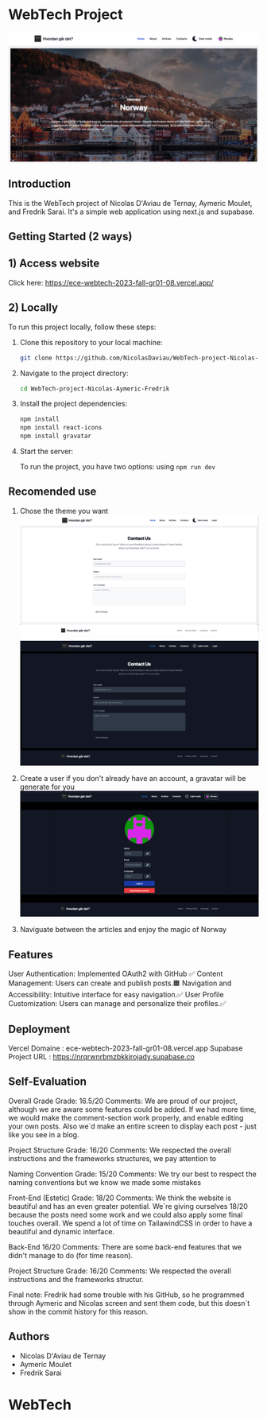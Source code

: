 # WebTech Project 
![alt text](app/public/demo.png)
## Introduction

This is the WebTech project of Nicolas D'Aviau de Ternay, Aymeric Moulet, and Fredrik Sarai. It's a simple web application using next.js and supabase.

## Getting Started (2 ways)

## 1) Access website 
Click here: https://ece-webtech-2023-fall-gr01-08.vercel.app/

## 2) Locally
To run this project locally, follow these steps:

1. Clone this repository to your local machine:

   ```bash
   git clone https://github.com/NicolasDaviau/WebTech-project-Nicolas-Aymeric-Fredrik.git

2. Navigate to the project directory:

   ```bash
   cd WebTech-project-Nicolas-Aymeric-Fredrik
   ```

3. Install the project dependencies:

   ```bash
   npm install
   npm install react-icons 
   npm install gravatar
   ```

4. Start the server:

   To run the project, you have two options: using  `npm run dev` 

## Recomended use
1) Chose the theme you want
![White Theme](app/public/whiteTheme.png)
![BlackTheme](app/public/blackTheme.png)

2) Create a user if you don't already have an account, a gravatar will be generate for you 
![User](app/public/userDemo.png)
3) Naviguate between the articles and enjoy the magic of Norway

## Features

User Authentication: Implemented OAuth2 with GitHub ✅
Content Management: Users can create and publish posts.🟧
Navigation and Accessibility: Intuitive interface for easy navigation.✅
User Profile Customization: Users can manage and personalize their profiles.✅

## Deployment
Vercel  Domaine : ece-webtech-2023-fall-gr01-08.vercel.app
Supabase Project URL : https://nrqrwnrbmzbkkjrojady.supabase.co

## Self-Evaluation

Overall Grade
Grade: 16.5/20
Comments: We are proud of our project, although we are aware some features could be added. If we had more time, we would make the comment-section work properly, and enable editing your own posts. Also we´d make an entire screen to display each post - just like you see in a blog.

Project Structure
Grade: 16/20
Comments: We respected the overall instructions and the frameworks structures, we pay attention to 

Naming Convention
Grade: 15/20
Comments: We try our best to respect the naming conventions but we know we made some mistakes

Front-End (Estetic)
Grade: 18/20
Comments:  We think the website is beautiful and has an even greater potential. We´re giving ourselves 18/20 because the posts need some work and we could also apply some final touches overall. We spend a lot of time on TailawindCSS in order to have a beautiful and dynamic interface.

Back-End 16/20 
Comments: There are some back-end features that we didn't manage to do (for time reason).

Project Structure
Grade: 16/20
Comments: We respected the overall instructions and the frameworks structur. 

Final note: Fredrik had some trouble with his GitHub, so he programmed through Aymeric and Nicolas screen and sent them code, but this doesn´t show in the commit history for this reason. 



## Authors
- Nicolas D'Aviau de Ternay
- Aymeric Moulet
- Fredrik Sarai
  
# WebTech
